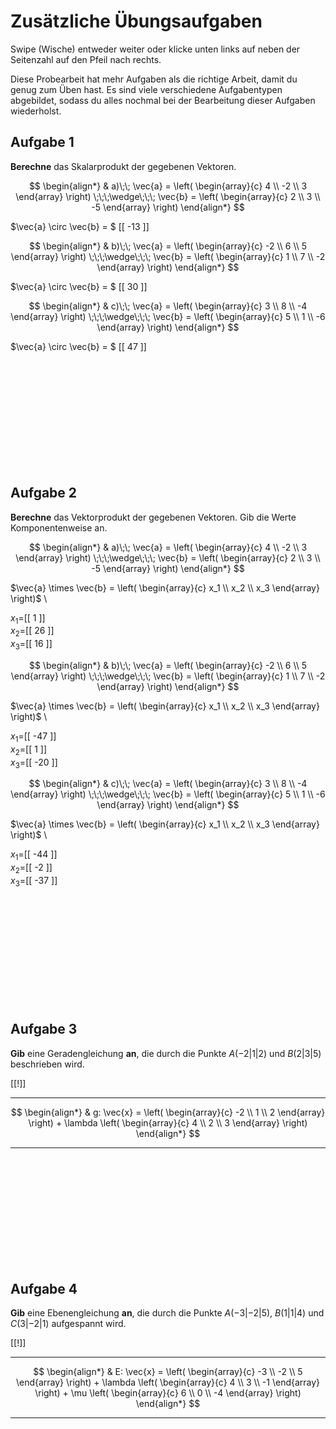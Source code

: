 <!--
version:  0.0.1

language: de

@style
main > *:not(:last-child) {
  margin-bottom: 3rem;
}

input {
    text-align: center;
}

.flex-container {
    display: flex;
    flex-wrap: wrap;
    align-items: stretch;
    gap: 20px;
}

.flex-child {
    flex: 1;
    min-width: 350px;
    margin-right: 20px;
}

@media (max-width: 400px) {
    .flex-child {
        flex: 100%;
        margin-right: 0;
    }
}
@end

formula: \carry   \textcolor{red}{\scriptsize #1}
formula: \digit   \rlap{\carry{#1}}\phantom{#2}#2
formula: \permil  \text{‰}

import: https://raw.githubusercontent.com/LiaTemplates/Tikz-Jax/main/README.md
import: https://raw.githubusercontent.com/LiaTemplates/mermaid_template/0.1.4/README.md

script: https://cdn.jsdelivr.net/gh/LiaTemplates/Tikz-Jax@main/dist/index.js


-->

# Zusätzliche Übungsaufgaben


Swipe (Wische) entweder weiter oder klicke unten links auf neben der Seitenzahl auf den Pfeil nach rechts.

Diese Probearbeit hat mehr Aufgaben als die richtige Arbeit, damit du genug zum Üben hast. Es sind viele verschiedene Aufgabentypen abgebildet, sodass du alles nochmal bei der Bearbeitung dieser Aufgaben wiederholst.

## Aufgabe 1


**Berechne** das Skalarprodukt der gegebenen Vektoren.


<section class="flex-container">

<div class="flex-child">


$$
\begin{align*}     
 & a)\;\; \vec{a} = \left( \begin{array}{c} 4 \\ -2 \\ 3 \end{array} \right) \;\;\;\wedge\;\;\; \vec{b} = \left( \begin{array}{c} 2 \\ 3 \\ -5 \end{array} \right)
\end{align*} 
$$

$\vec{a} \circ \vec{b} = $ [[  -13  ]] 

</div>

<div class="flex-child">

$$
\begin{align*}     
 & b)\;\; \vec{a} = \left( \begin{array}{c} -2 \\ 6 \\ 5 \end{array} \right) \;\;\;\wedge\;\;\; \vec{b} = \left( \begin{array}{c} 1 \\ 7 \\ -2 \end{array} \right)
\end{align*} 
$$

$\vec{a} \circ \vec{b} = $ [[  30   ]] 

</div>

<div class="flex-child">

$$
\begin{align*}     
 & c)\;\; \vec{a} = \left( \begin{array}{c} 3 \\ 8 \\ -4 \end{array} \right) \;\;\;\wedge\;\;\; \vec{b} = \left( \begin{array}{c} 5 \\ 1 \\ -6 \end{array} \right)
\end{align*} 
$$

$\vec{a} \circ \vec{b} = $ [[  47   ]] 

</div>

</section>


<br>
<br>
<br>
<br>
<br>
<br>
<br>
<br>
<br>
<br>




## Aufgabe 2


**Berechne** das Vektorprodukt der gegebenen Vektoren. Gib die Werte Komponentenweise an.


<section class="flex-container">

<div class="flex-child">

$$
\begin{align*}     
 & a)\;\; \vec{a} = \left( \begin{array}{c} 4 \\ -2 \\ 3 \end{array} \right) \;\;\;\wedge\;\;\; \vec{b} = \left( \begin{array}{c} 2 \\ 3 \\ -5 \end{array} \right)
\end{align*} 
$$

$\vec{a} \times \vec{b} = \left( \begin{array}{c} x_1 \\ x_2 \\ x_3 \end{array} \right)$ \

$x_1=$[[  1   ]] \
$x_2=$[[  26  ]] \
$x_3=$[[  16  ]] 

</div>

<div class="flex-child">

$$
\begin{align*}     
 & b)\;\; \vec{a} = \left( \begin{array}{c} -2 \\ 6 \\ 5 \end{array} \right) \;\;\;\wedge\;\;\; \vec{b} = \left( \begin{array}{c} 1 \\ 7 \\ -2 \end{array} \right)
\end{align*} 
$$

$\vec{a} \times \vec{b} = \left( \begin{array}{c} x_1 \\ x_2 \\ x_3 \end{array} \right)$ \

$x_1=$[[  -47  ]] \
$x_2=$[[   1   ]] \
$x_3=$[[  -20  ]] 

</div>

<div class="flex-child">

$$
\begin{align*}     
 & c)\;\; \vec{a} = \left( \begin{array}{c} 3 \\ 8 \\ -4 \end{array} \right) \;\;\;\wedge\;\;\; \vec{b} = \left( \begin{array}{c} 5 \\ 1 \\ -6 \end{array} \right)
\end{align*} 
$$

$\vec{a} \times \vec{b} = \left( \begin{array}{c} x_1 \\ x_2 \\ x_3 \end{array} \right)$ \

$x_1=$[[  -44  ]] \
$x_2=$[[  -2   ]] \
$x_3=$[[  -37  ]] 

</div>

</section>


<br>
<br>
<br>
<br>
<br>
<br>
<br>
<br>
<br>
<br>




## Aufgabe 3


**Gib** eine Geradengleichung **an**, die durch die Punkte $A(-2|1|2)$ und $B(2|3|5)$ beschrieben wird.


[[!]]
<script>true</script>
***************************
$$
\begin{align*}     
 & g: \vec{x} = \left( \begin{array}{c} -2 \\ 1 \\ 2 \end{array} \right) + \lambda \left( \begin{array}{c} 4 \\ 2 \\ 3 \end{array} \right)
\end{align*} 
$$
***********




<br>
<br>
<br>
<br>
<br>
<br>
<br>
<br>
<br>
<br>



## Aufgabe 4


**Gib** eine Ebenengleichung **an**, die durch die Punkte $A(-3|-2|5)$, $B(1|1|4)$ und $C(3|-2|1)$ aufgespannt wird.


[[!]]
<script>true</script>
***************************
$$
\begin{align*}     
 & E: \vec{x} = \left( \begin{array}{c} -3 \\ -2 \\ 5 \end{array} \right) + \lambda \left( \begin{array}{c} 4 \\ 3 \\ -1 \end{array} \right) + \mu \left( \begin{array}{c} 6 \\ 0 \\ -4 \end{array} \right)
\end{align*} 
$$
***********




<br>
<br>
<br>
<br>
<br>
<br>
<br>
<br>
<br>
<br>